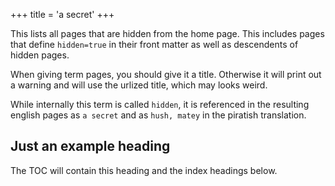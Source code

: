 +++
title = 'a secret'
+++

This lists all pages that are hidden from the home page. This includes pages that define `hidden=true` in their front matter as well as descendents of hidden pages.

When giving term pages, you should give it a title. Otherwise it will print out a warning and will use the urlized title, which may looks weird.

While internally this term is called `hidden`, it is referenced in the resulting english pages as `a secret` and as `hush, matey` in the piratish translation.

## Just an example heading

The TOC will contain this heading and the index headings below.
